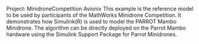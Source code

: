 Project: MinidroneCompetition
Avionix
This example is the reference model to be used by participants of the MathWorks Minidrone Competition. It demonstrates how Simulink(R) is used to model the PARROT Mambo Minidrone. The algorithm can be directly deployed on the Parrot Mambo hardware using the Simulink Support Package for Parrot Minidrones.
